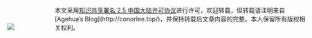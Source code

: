 <div style="width:690.45px"><div style="display:inline-block;width:110px"><a rel="license" href="http://creativecommons.org/licenses/by/2.5/cn/"><img style="border-width:0" src="http://blog.conorlee.top/blogimages/attribution_88x31.png" /></a></div><div style="display:inline-block;width:580px;">
    本文采用<a rel="license" href="http://creativecommons.org/licenses/by/2.5/cn/">知识共享署名 2.5 中国大陆许可协议</a>进行许可，欢迎转载，但转载请注明来自[Agehua’s Blog](http://conorlee.top/)，并保持转载后文章内容的完整。本人保留所有版权相关权利。</div></div>
